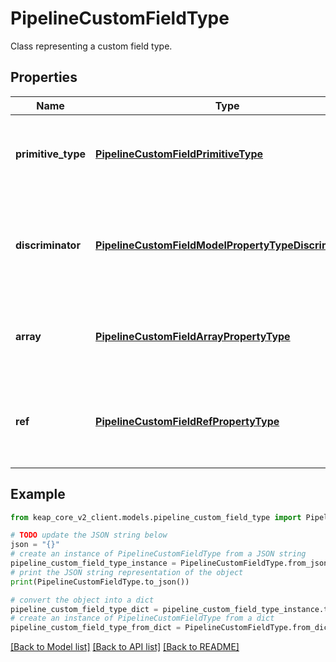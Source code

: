 # PipelineCustomFieldType

Class representing a custom field type.

## Properties

Name | Type | Description | Notes
------------ | ------------- | ------------- | -------------
**primitive_type** | [**PipelineCustomFieldPrimitiveType**](PipelineCustomFieldPrimitiveType.md) | The base primitive type of the custom field. This field is required. | 
**discriminator** | [**PipelineCustomFieldModelPropertyTypeDiscriminator**](PipelineCustomFieldModelPropertyTypeDiscriminator.md) | The discriminator for the model property type. This field is required. | 
**array** | [**PipelineCustomFieldArrayPropertyType**](PipelineCustomFieldArrayPropertyType.md) | The array property type of the custom field. This field is optional. | [optional] 
**ref** | [**PipelineCustomFieldRefPropertyType**](PipelineCustomFieldRefPropertyType.md) | The reference property type of the custom field. This field is optional. | [optional] 

## Example

```python
from keap_core_v2_client.models.pipeline_custom_field_type import PipelineCustomFieldType

# TODO update the JSON string below
json = "{}"
# create an instance of PipelineCustomFieldType from a JSON string
pipeline_custom_field_type_instance = PipelineCustomFieldType.from_json(json)
# print the JSON string representation of the object
print(PipelineCustomFieldType.to_json())

# convert the object into a dict
pipeline_custom_field_type_dict = pipeline_custom_field_type_instance.to_dict()
# create an instance of PipelineCustomFieldType from a dict
pipeline_custom_field_type_from_dict = PipelineCustomFieldType.from_dict(pipeline_custom_field_type_dict)
```
[[Back to Model list]](../README.md#documentation-for-models) [[Back to API list]](../README.md#documentation-for-api-endpoints) [[Back to README]](../README.md)


